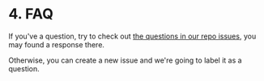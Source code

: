 # 4. FAQ

If you've a question, try to check out [the questions in our repo issues](https://github.com/ARCANEDEV/Localization/issues?q=is%3Aissue+label%3Aquestion), you may found a response there.

Otherwise, you can create a new issue and we're going to label it as a question.
